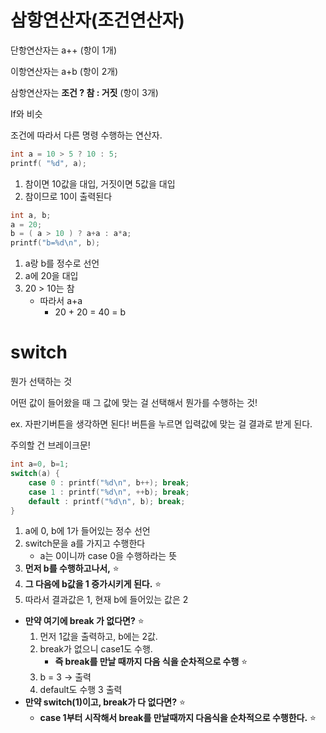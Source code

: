 # 삼항연산자(조건연산자)

단항연산자는 a++ (항이 1개)

이항연산자는 a+b (항이 2개)

삼항연산자는 **조건 ? 참 : 거짓** (항이 3개)

If와 비슷

조건에 따라서 다른 명령 수행하는 연산자.

```c
int a = 10 > 5 ? 10 : 5;
printf( "%d", a);
```

1. 참이면 10값을 대입, 거짓이면 5값을 대입
2. 참이므로 10이 출력된다

```c
int a, b;
a = 20;
b = ( a > 10 ) ? a+a : a*a;
printf("b=%d\n", b);
```

1. a랑 b를 정수로 선언
2. a에 20을 대입
3. 20 > 10는 참
   - 따라서 a+a
     - 20 + 20 = 40 = b

# switch

뭔가 선택하는 것

어떤 값이 들어왔을 때 그 값에 맞는 걸 선택해서 뭔가를 수행하는 것!

ex. 자판기버튼을 생각하면 된다! 버튼을 누르면 입력값에 맞는 걸 결과로 받게 된다.

주의할 건 브레이크문!

```c
int a=0, b=1;
switch(a) {
	case 0 : printf("%d\n", b++); break;
	case 1 : printf("%d\n", ++b); break;
	default : printf("%d\n", b); break;
}
```

1. a에 0, b에 1가 들어있는 정수 선언
2. switch문을 a를 가지고 수행한다
   - a는 0이니까 case 0을 수행하라는 뜻
3. **먼저 b를 수행하고나서,** ⭐
4. **그 다음에 b값을 1 증가시키게 된다.** ⭐
5. 따라서 결과값은 1, 현재 b에 들어있는 값은 2

- **만약 여기에 break 가 없다면?** ⭐
  1. 먼저 1값을 출력하고, b에는 2값.
  2. break가 없으니 case1도 수행.
     - **즉 break를 만날 때까지 다음 식을 순차적으로 수행** ⭐
  3. b = 3 → 출력
  4. default도 수행 3 출력
- **만약 switch(1)이고, break가 다 없다면?** ⭐
  - **case 1부터 시작해서 break를 만날때까지 다음식을 순차적으로 수행한다.** ⭐
